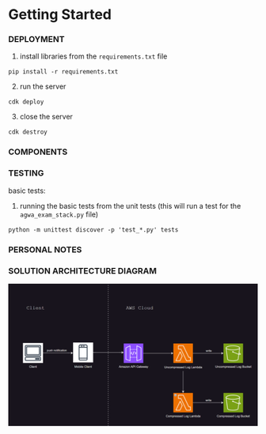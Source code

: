 # Getting Started

### DEPLOYMENT

1. install libraries from the `requirements.txt` file

```
pip install -r requirements.txt
```

2. run the server

```
cdk deploy
```

3. close the server

```
cdk destroy
```

### COMPONENTS

### TESTING

basic tests:

1. running the basic tests from the unit tests (this will run a test for the `agwa_exam_stack.py` file)

```
python -m unittest discover -p 'test_*.py' tests
```

### PERSONAL NOTES

### SOLUTION ARCHITECTURE DIAGRAM

![Solution Architecture Diagram](assets/solution-architecture-diagram/Solution%20Architecture%20Diagram.png)
